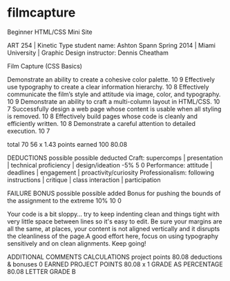 # filmcapture
Beginner HTML/CSS Mini Site

ART 254 | Kinetic Type student name: Ashton Spann
Spring 2014 | Miami University | Graphic Design instructor: Dennis Cheatham

Film Capture (CSS Basics)

Demonstrate an ability to create a cohesive color palette. 10 9
Effectively use typography to create a clear information hierarchy. 10 8
Effectively communicate the film’s style and attitude via image, color, and typography. 10 9
Demonstrate an ability to craft a multi-column layout in HTML/CSS. 10 7
Successfully design a web page whose content is usable when all styling is removed. 10 8
Effectively build pages whose code is cleanly and efficiently written. 10 8
Demonstrate a careful attention to detailed execution. 10 7

total 70 56
x 1.43
points earned 100 80.08

DEDUCTIONS possible possible deducted
Craft: supercomps | presentation | technical proficiency | design/ideation -5% 5 0
Performance: attitude | deadlines | engagement | proactivity/curiosity
Professionalism: following instructions | critique | class interaction | participation

FAILURE BONUS possible possible added
Bonus for pushing the bounds of the assignment to the extreme 10% 10 0


Your code is a bit sloppy… try to keep indenting clean and things tight with very little
space between lines so it's easy to edit. Be sure your margins are all the same, at
places, your content is not aligned vertically and it disrupts the cleanliness of the page.A
good effort here, focus on using typography sensitively and on clean alignments. Keep
going!

ADDITIONAL COMMENTS CALCULATIONS
project points 80.08
deductions & bonuses 0
EARNED PROJECT POINTS 80.08
x 1
GRADE AS PERCENTAGE 80.08
LETTER GRADE B

